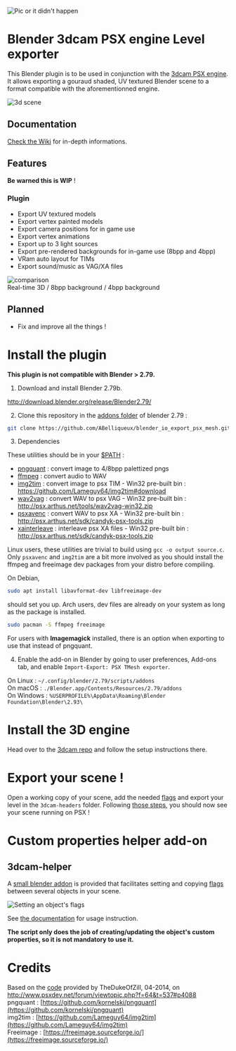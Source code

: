 ![Pic or it didn't happen](https://wiki.arthus.net/assets/blender-psx.jpg)

# Blender 3dcam PSX engine Level exporter

This Blender plugin is to be used in conjunction with the [3dcam PSX engine](https://github.com/ABelliqueux/3dcam-headers).  
It allows exporting a gouraud shaded, UV textured Blender scene to a format compatible with the aforementionned engine.  

![3d scene](https://wiki.arthus.net/assets/demo.gif)

## Documentation

[Check the Wiki](https://github.com/ABelliqueux/blender_io_export_psx_mesh/wiki) for in-depth informations.

## Features

**Be warned this is WIP** !

### Plugin

  * Export UV textured models
  * Export vertex painted models
  * Export camera positions for in game use
  * Export vertex animations
  * Export up to 3 light sources
  * Export pre-rendered backgrounds for in-game use (8bpp and 4bpp)
  * VRam auto layout for TIMs
  * Export sound/music as VAG/XA files

![comparison](https://wiki.arthus.net/assets/rt-8b-4b.gif)  
Real-time 3D / 8bpp background / 4bpp background

## Planned

  * Fix and improve all the things !

# Install the plugin

**This plugin is not compatible with Blender > 2.79.**

1. Download and install Blender 2.79b.

http://download.blender.org/release/Blender2.79/

2. Clone this repository in the [addons folder](https://docs.blender.org/manual/en/latest/advanced/blender_directory_layout.html) of blender 2.79 :

```bash
git clone https://github.com/ABelliqueux/blender_io_export_psx_mesh.git
```

3. Dependencies 

These utilities should be in your [$PATH](https://stackoverflow.com/questions/44272416/how-to-add-a-folder-to-path-environment-variable-in-windows-10-with-screensho#44272417) :

  * [pngquant](https://pngquant.org/) : convert image to 4/8bpp palettized pngs
  * [ffmpeg](https://ffmpeg.org/) : convert audio to WAV
  * [img2tim](https://github.com/Lameguy64/img2tim) : convert image to psx TIM - Win32 pre-built bin : https://github.com/Lameguy64/img2tim#download
  * [wav2vag](https://github.com/ColdSauce/psxsdk/blob/master/tools/wav2vag.c) : convert WAV to psx VAG - Win32 pre-built bin :  http://psx.arthus.net/tools/wav2vag-win32.zip
  * [psxavenc](https://github.com/ABelliqueux/candyk-psx/tree/master/toolsrc/psxavenc) : convert WAV to psx XA  - Win32 pre-built bin :  http://psx.arthus.net/sdk/candyk-psx-tools.zip
  * [xainterleave](https://github.com/ABelliqueux/candyk-psx/tree/master/toolsrc/xainterleave) : interleave psx XA files - Win32 pre-built bin :  http://psx.arthus.net/sdk/candyk-psx-tools.zip

Linux users, these utilities are trivial to build using `gcc -o output source.c`. Only `psxavenc` and `img2tim` are a bit more involved as you should install the ffmpeg and freeimage dev packages from your distro before compiling.

On Debian,

```bash
sudo apt install libavformat-dev libfreeimage-dev
```

should set you up. Arch users, dev files are already on your system as long as the package is installed.

```bash
sudo pacman -S ffmpeg freeimage
```

For users with **Imagemagick** installed, there is an option when exporting to use that instead of pngquant.  

4. Enable the add-on in Blender by going to user preferences, Add-ons tab, and enable `Import-Export: PSX TMesh exporter`.  

On Linux : `~/.config/blender/2.79/scripts/addons`  
On macOS : `./Blender.app/Contents/Resources/2.79/addons`  
On Windows : `%USERPROFILE%\AppData\Roaming\Blender Foundation\Blender\2.93\`  

# Install the 3D engine

Head over to the [3dcam repo](https://github.com/ABelliqueux/3dcam-headers) and follow the setup instructions there.

# Export your scene !

Open a working copy of your scene, add the needed [flags](https://github.com/ABelliqueux/blender_io_export_psx_mesh/wiki/Flags) and export your level in the `3dcam-headers` folder.
Following [those steps](https://github.com/ABelliqueux/3dcam-headers#compiling), you should now see your scene running on PSX !

# Custom properties helper add-on

## 3dcam-helper

A [small blender addon](https://github.com/ABelliqueux/blender_io_export_psx_mesh/blob/main/3dcam-engine-helper.py) is provided that facilitates setting and copying [flags](https://github.com/ABelliqueux/blender_io_export_psx_mesh/wiki/Flags) between several objects in your scene.

![Setting an object's flags](https://wiki.arthus.net/assets/3dcam-helper-flags.gif)  

See [the documentation](https://github.com/ABelliqueux/blender_io_export_psx_mesh/wiki/Flags#3dcam-helper) for usage instruction.

**The script only does the job of creating/updating the object's custom properties, so it is not mandatory to use it.**

# Credits

Based on the [code](https://pastebin.com/suU9DigB) provided by TheDukeOfZill, 04-2014, on http://www.psxdev.net/forum/viewtopic.php?f=64&t=537#p4088  
pngquant : [https://github.com/kornelski/pngquant](https://github.com/kornelski/pngquant)  
img2tim : [https://github.com/Lameguy64/img2tim](https://github.com/Lameguy64/img2tim)  
Freeimage : [https://freeimage.sourceforge.io/](https://freeimage.sourceforge.io/)  
